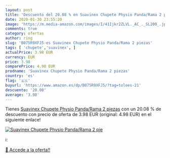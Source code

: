 ```yaml
---
layout: post
title: 'Descuento del 20.08 % en Suavinex Chupete Physio Panda/Rama 2 pie'
date: 2020-01-30 23:55:20
image: 'https://m.media-amazon.com/images/I/41Ijkr2ZLVL._AC_._SL200_.jpg'
comments: true
category: ofertas
author: ring
slug: 'B075R9XFJ5-es Suavinex Chupete Physio Panda/Rama 2 piezas'
tags: [ 'chupete','suavinex', ]
actualPrice: 3.98 EUR
currency: EUR
price: 3.98
comparePrice: 4.98 EUR
prodname: 'Suavinex Chupete Physio Panda/Rama 2 piezas'
country: 'es'
flag: '🇪🇸'
buyurl: 'https://www.amazon.es/dp/B075R9XFJ5/?tag=tolees-21'
descuento: '20.08'
average: '3.98'
---
```


Tienes [Suavinex Chupete Physio Panda/Rama 2 piezas](https://www.amazon.es/dp/B075R9XFJ5/?tag=tolees-21) con un 20.08 % de descuento con precio de oferta de 3.98 EUR (original: 4.98 EUR) en el siguiente enlace!

[![Suavinex Chupete Physio Panda/Rama 2 pie](https://m.media-amazon.com/images/I/41Ijkr2ZLVL._AC_._SL200_.jpg)](https://www.amazon.es/dp/B075R9XFJ5/?tag=tolees-21)

ℹ️:


[🛒 Accede a la oferta!!](https://www.amazon.es/dp/B075R9XFJ5/?tag=tolees-21)

